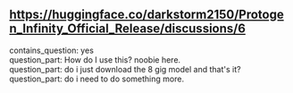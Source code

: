 ## https://huggingface.co/darkstorm2150/Protogen_Infinity_Official_Release/discussions/6

contains_question: yes  
question_part: How do I use this? noobie here.  
question_part: do i just download the 8 gig model and that's it?  
question_part: do i need to do something more.